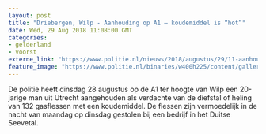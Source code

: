 ```yaml
---
layout: post
title: "Driebergen, Wilp - Aanhouding op A1 – koudemiddel is “hot”"
date: Wed, 29 Aug 2018 11:08:00 GMT
categories: 
- gelderland 
- voorst 
externe_link: "https://www.politie.nl/nieuws/2018/augustus/29/11-aanhouding-op-a1-%E2%80%93-koudemiddel-is-%E2%80%9Chot%E2%80%9D.html"
feature_image: "https://www.politie.nl/binaries/w400h225/content/gallery/politie/stock-afbeeldingen/11-landelijke-eenheid/gasflessen.jpg"
---
```


De politie heeft dinsdag 28 augustus op de A1 ter hoogte van Wilp een 20-jarige man uit Utrecht aangehouden als verdachte van de diefstal of heling van 132 gasflessen met een koudemiddel. De flessen zijn vermoedelijk in de nacht van maandag op dinsdag gestolen bij een bedrijf in het Duitse Seevetal.
